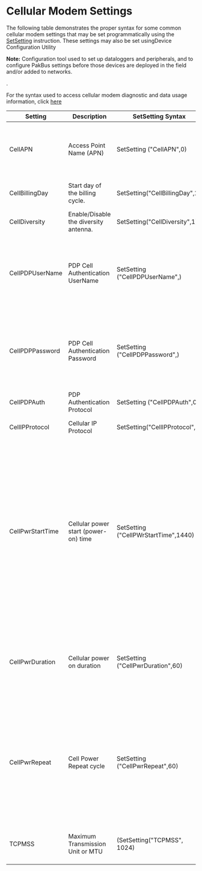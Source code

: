 # Cellular Modem Settings

The following table demonstrates the proper syntax for some common cellular modem settings that may be set programmatically using the [SetSetting](setstatussetsetting.md) instruction. These settings may also be set usingDevice Configuration Utility

**Note:** Configuration tool used to set up dataloggers and peripherals, and to configure PakBus settings before those devices are deployed in the field and/or added to networks.

.

For the syntax used to access cellular modem diagnostic and data usage information, click [here](Monitoring%20Cellular.md)

| Setting          | Description                           | SetSetting Syntax                    | Notes                                                                                                                                                                                                             |
| ---------------- | ------------------------------------- | ------------------------------------ | ----------------------------------------------------------------------------------------------------------------------------------------------------------------------------------------------------------------- |
| CellAPN          | Access Point Name (APN)               | SetSetting ("CellAPN",0)             | APN must be obtained from your cellular network provider.                                                                                                                                                         |
| CellBillingDay   | Start day of the billing cycle.       | SetSetting("CellBillingDay",1)       | Minimum = 1 Maximum = 28                                                                                                                                                                                          |
| CellDiversity    | Enable/Disable the diversity antenna. | SetSetting("CellDiversity",1)        | 0 = Disable 1 = Enable                                                                                                                                                                                            |
| CellPDPUserName  | PDP Cell Authentication UserName      | SetSetting ("CellPDPUserName",)      | Often there is no username. If a Username is required, it is provided with the APN.                                                                                                                               |
| CellPDPPassword  | PDP Cell Authentication Password      | SetSetting ("CellPDPPassword",)      | Often there is no password. If a password is required, it is provided with the APN.                                                                                                                               |
| CellPDPAuth      | PDP Authentication Protocol           | SetSetting ("CellPDPAuth",0)         | 0 None 1 PAP 2 CHAP                                                                                                                                                                                               |
| CellIPProtocol   | Cellular IP Protocol                  | SetSetting("CellIPProtocol",0)       | 0 = IPv4 1 = IPv6 2 =IPv4/IPv6                                                                                                                                                                                    |
| CellPwrStartTime | Cellular power start (power-on) time  | SetSetting ("CellPWrStartTime",1440) | Specifies time of day in minutes when the datalogger will first enable the cellular interface. Examples: - 15 = 00:15 15 minutes after midnight - 180 = 03:00 '3:00 am - 1380 = 23:00 11:00 pm - 1440 = Always On |
| CellPwrDuration  | Cellular power on duration            | SetSetting ("CellPwrDuration",60)    | Specifies the interval, in minutes, over which the datalogger will power its cellular interface                                                                                                                   |
| CellPwrRepeat    | Cell Power Repeat cycle               | SetSetting ("CellPwrRepeat",60)      | Specifies the interval in minutes to power on the cellular interface following the first time of the day that the datalogger powers on its cellular interface.                                                    |
| TCPMSS           | Maximum Transmission Unit or MTU      | (SetSetting("TCPMSS", 1024)          | Allows the user to set the size of the TCP/IP packet.                                                                                                                                                             |
